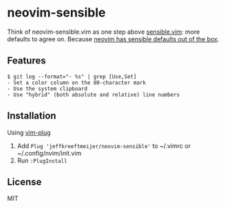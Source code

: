 # neovim-sensible

Think of neovim-sensible.vim as one step above [sensible.vim](https://github.com/tpope/vim-sensible): more defaults to agree on. Because [neovim has sensible defaults out of the box](https://github.com/neovim/neovim/issues/2676).

## Features

```
$ git log --format="- %s" | grep [Use,Set]
- Set a color column on the 80-character mark
- Use the system clipboard
- Use "hybrid" (both absolute and relative) line numbers
```

## Installation

Using [vim-plug](https://github.com/junegunn/vim-plug)

1. Add `Plug 'jeffkreeftmeijer/neovim-sensible'` to ~/.vimrc or ~/.config/nvim/init.vim
2. Run `:PlugInstall`

## License

MIT
